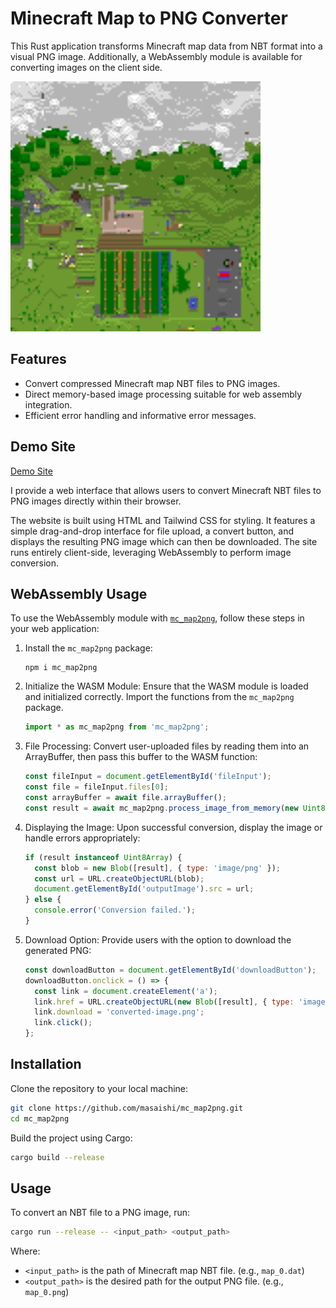 # Minecraft Map to PNG Converter

This Rust application transforms Minecraft map data from NBT format into a visual PNG image. Additionally, a WebAssembly module is available for converting images on the client side.

<img src="./assets/sample.png" alt="Sample Image" width="400"/>

## Features

- Convert compressed Minecraft map NBT files to PNG images.
- Direct memory-based image processing suitable for web assembly integration.
- Efficient error handling and informative error messages.

## Demo Site

[Demo Site](https://masaishi.github.io/mc_map2png)

I provide a web interface that allows users to convert Minecraft NBT files to PNG images directly within their browser.

The website is built using HTML and Tailwind CSS for styling. It features a simple drag-and-drop interface for file upload, a convert button, and displays the resulting PNG image which can then be downloaded. The site runs entirely client-side, leveraging WebAssembly to perform image conversion.

## WebAssembly Usage

To use the WebAssembly module with [`mc_map2png`](https://www.npmjs.com/package/mc_map2png), follow these steps in your web application:

1. Install the `mc_map2png` package:

   ```
   npm i mc_map2png
   ```

2. Initialize the WASM Module: Ensure that the WASM module is loaded and initialized correctly. Import the functions from the `mc_map2png` package.

   ```javascript
   import * as mc_map2png from 'mc_map2png';
   ```

3. File Processing: Convert user-uploaded files by reading them into an ArrayBuffer, then pass this buffer to the WASM function:

   ```javascript
   const fileInput = document.getElementById('fileInput');
   const file = fileInput.files[0];
   const arrayBuffer = await file.arrayBuffer();
   const result = await mc_map2png.process_image_from_memory(new Uint8Array(arrayBuffer));
   ```

4. Displaying the Image: Upon successful conversion, display the image or handle errors appropriately:

   ```javascript
   if (result instanceof Uint8Array) {
     const blob = new Blob([result], { type: 'image/png' });
     const url = URL.createObjectURL(blob);
     document.getElementById('outputImage').src = url;
   } else {
     console.error('Conversion failed.');
   }
   ```

5. Download Option: Provide users with the option to download the generated PNG:

   ```javascript
   const downloadButton = document.getElementById('downloadButton');
   downloadButton.onclick = () => {
     const link = document.createElement('a');
     link.href = URL.createObjectURL(new Blob([result], { type: 'image/png' }));
     link.download = 'converted-image.png';
     link.click();
   };
   ```

## Installation

Clone the repository to your local machine:

```bash
git clone https://github.com/masaishi/mc_map2png.git
cd mc_map2png
```

Build the project using Cargo:

```bash
cargo build --release
```

## Usage

To convert an NBT file to a PNG image, run:

```bash
cargo run --release -- <input_path> <output_path>
```

Where:
- `<input_path>` is the path of Minecraft map NBT file. (e.g., `map_0.dat`)
- `<output_path>` is the desired path for the output PNG file. (e.g., `map_0.png`)

